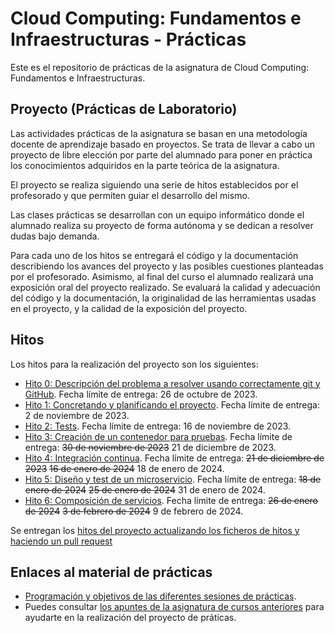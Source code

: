 Cloud Computing: Fundamentos e Infraestructuras - Prácticas
======
Este es el repositorio de prácticas de la asignatura de Cloud Computing: Fundamentos e Infraestructuras.


## Proyecto (Prácticas de Laboratorio)

Las actividades prácticas de la asignatura se basan en una metodología docente de aprendizaje basado en proyectos. Se trata de llevar a cabo un proyecto de libre elección por parte del alumnado para poner en práctica los conocimientos adquiridos en la parte teórica de la asignatura. 

El proyecto se realiza siguiendo una serie de hitos establecidos por el profesorado y que permiten guiar el desarrollo del mismo. 

Las clases prácticas se desarrollan con un equipo informático donde el alumnado realiza su proyecto de forma autónoma y se dedican a resolver dudas bajo demanda.

Para cada uno de los hitos se entregará el código y la documentación describiendo los avances del proyecto y las posibles cuestiones planteadas por el profesorado. Asimismo, al final del curso el alumnado realizará una exposición oral del proyecto realizado. Se evaluará la calidad y adecuación del código y la documentación, la originalidad de las herramientas usadas en el proyecto, y la calidad de la exposición del proyecto.


## Hitos

Los hitos para la realización del proyecto son los siguientes:

* [Hito 0: Descripción del problema a resolver usando correctamente git y GitHub](hitos/0.Repositorio.md). Fecha límite de entrega: 26 de octubre de 2023.
* [Hito 1: Concretando y planificando el proyecto](hitos/1.Infraestructura.md). Fecha límite de entrega: 2 de noviembre de 2023.
* [Hito 2: Tests](hitos/2.Tests.md). Fecha límite de entrega: 16 de noviembre de 2023.
* [Hito 3: Creación de un contenedor para pruebas](hitos/3.Docker.md). Fecha límite de entrega: ~~30 de noviembre de 2023~~ 21 de diciembre de 2023.
* [Hito 4: Integración continua](hitos/4.CI.md). Fecha límite de entrega: ~~21 de diciembre de 2023~~ ~~16 de enero de 2024~~ 18 de enero de 2024.
* [Hito 5: Diseño y test de un microservicio](hitos/5.Microservicio.md). Fecha límite de entrega: ~~18 de enero de 2024~~ ~~25 de enero de 2024~~ 31 de enero de 2024.
* [Hito 6: Composición de servicios](hitos/6.Compose.md). Fecha límite de entrega: ~~26 de enero de 2024~~ ~~3 de febrero de 2024~~ 9 de febrero de 2024.

Se entregan los [hitos del proyecto actualizando los ficheros de hitos y haciendo un pull request](proyectos/README.md)


## Enlaces al material de prácticas

* [Programación y objetivos de las diferentes sesiones de prácticas](sesiones/README.md).
* Puedes consultar [los apuntes de la asignatura de cursos anteriores](http://jj.github.io/CC) para ayudarte en la realización del proyecto de práticas.

